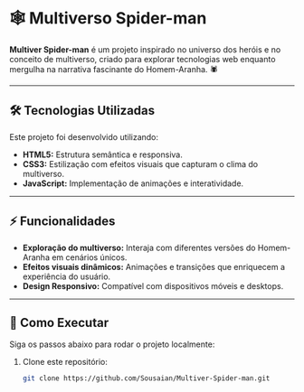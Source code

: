 # 🕸️ Multiverso Spider-man  

**Multiver Spider-man** é um projeto inspirado no universo dos heróis e no conceito de multiverso, criado para explorar tecnologias web enquanto mergulha na narrativa fascinante do Homem-Aranha. 🕷️   

---

## 🛠️ Tecnologias Utilizadas  

Este projeto foi desenvolvido utilizando:  
- **HTML5:** Estrutura semântica e responsiva.  
- **CSS3:** Estilização com efeitos visuais que capturam o clima do multiverso.  
- **JavaScript:** Implementação de animações e interatividade.  

---

## ⚡ Funcionalidades  

- **Exploração do multiverso:** Interaja com diferentes versões do Homem-Aranha em cenários únicos.  
- **Efeitos visuais dinâmicos:** Animações e transições que enriquecem a experiência do usuário.  
- **Design Responsivo:** Compatível com dispositivos móveis e desktops.  

---

## 🚀 Como Executar  

Siga os passos abaixo para rodar o projeto localmente:  

1. Clone este repositório:  
   ```bash
   git clone https://github.com/Sousaian/Multiver-Spider-man.git
